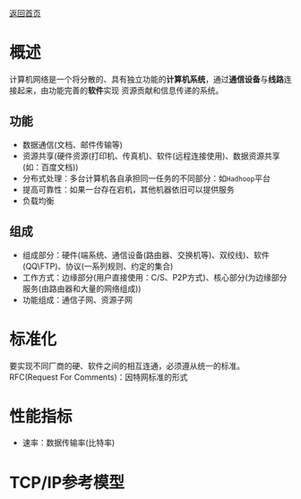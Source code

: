<p> <a href="../README.md">返回首页</a></p>

# 概述
计算机网络是一个将分散的、具有独立功能的**计算机系统**，通过**通信设备**与**线路**连接起来，由功能完善的**软件**实现
资源贡献和信息传递的系统。
## 功能
- 数据通信(文档、邮件传输等)
- 资源共享(硬件资源(打印机、传真机)、软件(远程连接使用)、数据资源共享(如：百度文档))
- 分布式处理：多台计算机各自承担同一任务的不同部分：如`Hadhoop`平台
- 提高可靠性：如果一台存在宕机，其他机器依旧可以提供服务
- 负载均衡
## 组成
- 组成部分：硬件(端系统、通信设备(路由器、交换机等)、双绞线)、软件(QQ\FTP)、协议(一系列规则、约定的集合)
- 工作方式：边缘部分(用户直接使用：C/S、P2P方式)、核心部分(为边缘部分服务(由路由器和大量的网络组成))
- 功能组成：通信子网、资源子网
# 标准化
要实现不同厂商的硬、软件之间的相互连通，必须遵从统一的标准。
RFC(Request For Comments)：因特网标准的形式
# 性能指标
- 速率：数据传输率(比特率)
# TCP/IP参考模型

